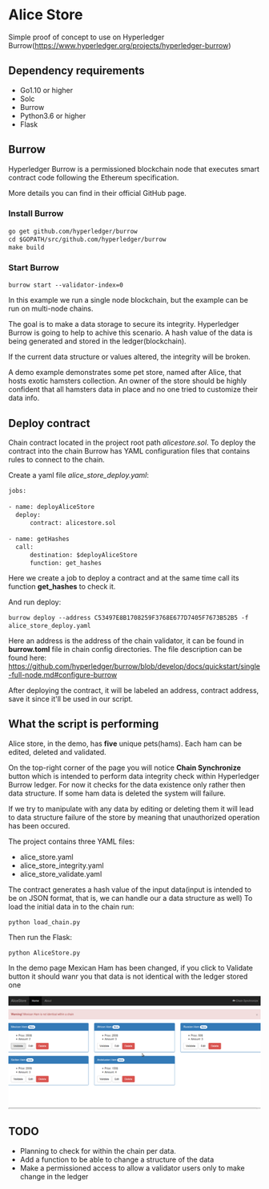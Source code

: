 # Alice Store
Simple proof of concept to use on Hyperledger Burrow(https://www.hyperledger.org/projects/hyperledger-burrow)

## Dependency requirements
- Go1.10 or higher
- Solc
- Burrow
- Python3.6 or higher
- Flask

## Burrow
Hyperledger Burrow is a permissioned blockchain node that executes smart contract code following the Ethereum specification.

More details you can find in their official GitHub page.

### Install Burrow
```
go get github.com/hyperledger/burrow
cd $GOPATH/src/github.com/hyperledger/burrow
make build
```

### Start Burrow
```
burrow start --validator-index=0
```


In this example we run a single node blockchain, but the example can be run on multi-node chains.

The goal is to make a data storage to secure its integrity. Hyperledger Burrow is going to help to achive this scenario.
A hash value of the data is being generated and stored in the ledger(blockchain).

If the current data structure or values altered, the integrity will be broken.

A demo example demonstrates some pet store, named after Alice, that hosts exotic hamsters collection.
An owner of the store should be highly confident that all hamsters data in place and no one tried to customize their data info.

## Deploy contract
Chain contract located in the project root path _alicestore.sol_.
To deploy the contract into the chain Burrow has YAML configuration files that contains rules to connect to the chain.

Create a yaml file _alice_store_deploy.yaml_:
```
jobs:

- name: deployAliceStore
  deploy:
      contract: alicestore.sol

- name: getHashes
  call:
      destination: $deployAliceStore
      function: get_hashes
```

Here we create a job to deploy a contract and at the same time call its function **get_hashes** to check it.

And run deploy:
```
burrow deploy --address C53497E8B1708259F3768E677D7405F7673B52B5 -f alice_store_deploy.yaml
```

Here an address is the address of the chain validator, it can be found in **burrow.toml** file in chain config directories.
The file description can be found here: https://github.com/hyperledger/burrow/blob/develop/docs/quickstart/single-full-node.md#configure-burrow

After deploying the contract, it will be labeled an address, contract address, save it since it'll be used in our script.

## What the script is performing
Alice store, in the demo, has **five** unique pets(hams). Each ham can be edited, deleted and validated.

On the top-right corner of the page you will notice **Chain Synchronize** button which is intended to perform data integrity check within Hyperledger Burrow ledger.
For now it checks for the data existence only rather then data structure. If some ham data is deleted the system will failure.

If we try to manipulate with any data by editing or deleting them it will lead to data structure failure of the store by meaning that unauthorized operation has been occured.

The project contains three YAML files:
 - alice_store.yaml
 - alice_store_integrity.yaml
 - alice_store_validate.yaml

The contract generates a hash value of the input data(input is intended to be on JSON format, that is, we can handle our a data structure as well)
To load the initial data in to the chain run:
```
python load_chain.py
```

Then run the Flask:
```
python AliceStore.py
```
In the demo page Mexican Ham has been changed, if you click to Validate button it should wanr you that data is not identical with the ledger stored one

![alt Alice store demo](https://github.com/dcodeteam/alice_store/raw/master/screendemo.png)

## TODO
 - Planning to check for within the chain per data.
 - Add a function to be able to change a structure of the data
 - Make a permissioned access to allow a validator users only to make change in the ledger


